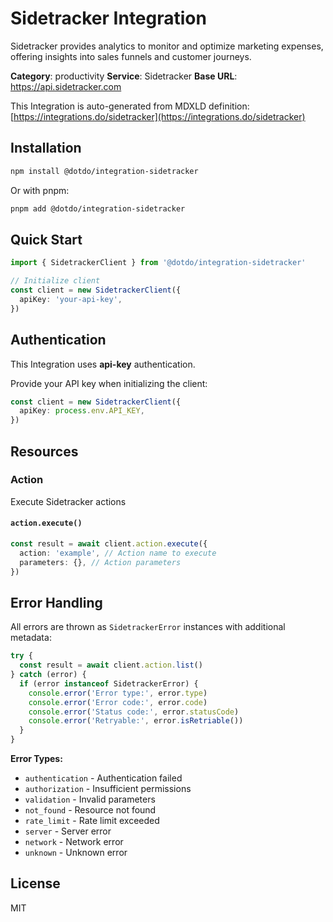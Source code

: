# Sidetracker Integration

Sidetracker provides analytics to monitor and optimize marketing expenses, offering insights into sales funnels and customer journeys.

**Category**: productivity
**Service**: Sidetracker
**Base URL**: https://api.sidetracker.com

This Integration is auto-generated from MDXLD definition: [https://integrations.do/sidetracker](https://integrations.do/sidetracker)

## Installation

```bash
npm install @dotdo/integration-sidetracker
```

Or with pnpm:

```bash
pnpm add @dotdo/integration-sidetracker
```

## Quick Start

```typescript
import { SidetrackerClient } from '@dotdo/integration-sidetracker'

// Initialize client
const client = new SidetrackerClient({
  apiKey: 'your-api-key',
})
```

## Authentication

This Integration uses **api-key** authentication.

Provide your API key when initializing the client:

```typescript
const client = new SidetrackerClient({
  apiKey: process.env.API_KEY,
})
```

## Resources

### Action

Execute Sidetracker actions

#### `action.execute()`

```typescript
const result = await client.action.execute({
  action: 'example', // Action name to execute
  parameters: {}, // Action parameters
})
```

## Error Handling

All errors are thrown as `SidetrackerError` instances with additional metadata:

```typescript
try {
  const result = await client.action.list()
} catch (error) {
  if (error instanceof SidetrackerError) {
    console.error('Error type:', error.type)
    console.error('Error code:', error.code)
    console.error('Status code:', error.statusCode)
    console.error('Retryable:', error.isRetriable())
  }
}
```

**Error Types:**

- `authentication` - Authentication failed
- `authorization` - Insufficient permissions
- `validation` - Invalid parameters
- `not_found` - Resource not found
- `rate_limit` - Rate limit exceeded
- `server` - Server error
- `network` - Network error
- `unknown` - Unknown error

## License

MIT

